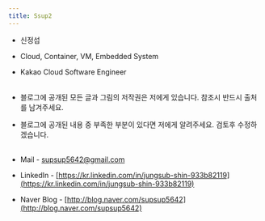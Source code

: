 ```yaml
---
title: Ssup2
---
```


* 신정섭
* Cloud, Container, VM, Embedded System
* Kakao Cloud Software Engineer<br> <br>

* 블로그에 공개된 모든 글과 그림의 저작권은 저에게 있습니다. 참조시 반드시 출처를 남겨주세요.
* 블로그에 공개된 내용 중 부족한 부분이 있다면 저에게 알려주세요. 검토후 수정하겠습니다.<br> <br>

* Mail - supsup5642@gmail.com
* LinkedIn - [https://kr.linkedin.com/in/jungsub-shin-933b82119](https://kr.linkedin.com/in/jungsub-shin-933b82119)
* Naver Blog - [http://blog.naver.com/supsup5642](http://blog.naver.com/supsup5642)
